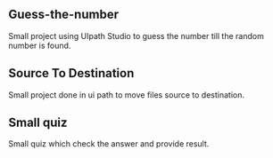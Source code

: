 ## Guess-the-number
Small project using UIpath Studio to guess the number till the random number is found.
## Source To Destination
Small project done in ui path to move files source to destination.
## Small quiz
Small quiz which check the answer and provide result.
